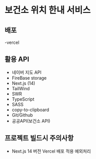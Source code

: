# 보건소 위치 한내 서비스

## 배포

-vercel

## 활용 API

- 네이버 지도 API
- FireBase storage
- Next.js (14)
- TailWind
- SWR
- TypeScript
- SASS
- copy-to-clipboard
- Git/Github
- 공공API(보건소 API)

## 프로젝트 빌드시 주의사항

- Next.js 14 버전 Vercel 배포 적용 예외처리

